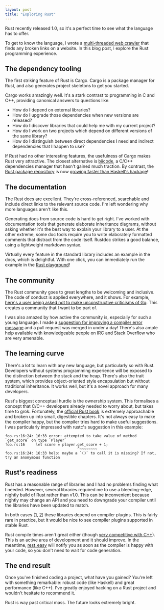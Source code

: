 ```yaml
--- 
layout: post
title: "Exploring Rust"
---
```


Rust recently released 1.0, so it's a perfect time to see what the
language has to offer.

To get to know the language, I wrote a
[multi-threaded web crawler](https://github.com/Wilfred/linkdoc) that
finds any broken links on a website. In this blog post, I explore the
Rust programming experience.

## The dependency tooling

The first striking feature of Rust is Cargo. Cargo is a package
manager for Rust, and also generates project skeletons to get you started.

Cargo works amazingly well. It's a stark contrast to programming in C
and C++, providing canonical answers to questions like:

* How do I depend on external libraries?
* How do I upgrade those dependencies when new versions are released?
* How do I discover libraries that could help me with my
current project?
* How do I work on two projects which depend on different versions of
the same library?
* How do I distinguish between direct dependencies I need and indirect
dependencies that I happen to use?

If Rust had no other interesting features, the usefulness of Cargo
makes Rust very attractive. The closest alternative is
[biicode](https://www.biicode.com/), a C/C++ dependencies manager that
hasn't gained much traction. By contrast,
the [Rust package repository](https://crates.io/) is now
[growing faster than Haskell's hackage](http://www.modulecounts.com/)!

## The documentation

The Rust docs are excellent. They're cross-referenced, searchable and
include direct links to the relevant source code. I'm left wondering
why more languages aren't like this.

Generating docs from source code is hard to get right. I've worked
with documentation tools that generate elaborate inheritance diagrams,
without asking whether it's the best way to explain your library to a
user. At the other extreme, some doc tools require you to write
elaborately formatted comments that distract from the code
itself. Rustdoc strikes a good balance, using a lightweight markdown
syntax.

Virtually every feature in the standard library includes an example in
the docs, which is delightful. With one click, you can immediately run
the example in the [Rust playground](https://play.rust-lang.org/)!

## The community

The Rust community goes to great lengths to be welcoming and
inclusive. The code of conduct is applied everywhere, and it
shows. For example,
[here's a user being asked not to make unconstructive criticisms of Go](http://article.gmane.org/gmane.comp.lang.rust.devel/4767/). This
creates a community that I want to be part of.

I was also amazed by how active the community is, especially for such
a young language. I made a
[suggestion for improving a compiler error message](https://github.com/rust-lang/rust/issues/25468)
and a pull request was merged in under a day! There's also ample help
available with knowledgeable people on IRC and Stack Overflow who are
very amenable.

## The learning curve

There's a lot to learn with any new language, but particularly so with
Rust. Developers without systems programming experience will be
exposed to the distinction between the stack and the heap. There's
also the trait system, which provides object-oriented style
encapsulation but without traditional inheritance. It works well, but
it's a novel approach for many developers.

Rust's biggest conceptual hurdle is the ownership system. This
formalises a concept that C/C++ developers already needed to worry
about, but takes time to grok. Fortunately, the
[official Rust book](https://doc.rust-lang.org/stable/book/) is
extremely approachable and broken up into small, digestible
chapters. It's not always easy to make the compiler happy, but the
compiler tries hard to make useful suggestions. I was particularly
impressed with rustc's suggestion in this example:

    foo.rs:16:24: 16:33 error: attempted to take value of method `get_score` on type `Player`
    foo.rs:16     let score = player.get_score + 1;
                                     ^~~~~~~~~
    foo.rs:16:24: 16:33 help: maybe a `()` to call it is missing? If not, try an anonymous function


## Rust's readiness

Rust has a reasonable range of libraries and I had no problems finding
what I needed. However, several libraries required me to use a
bleeding-edge, nightly build of Rust rather than v1.0. This can be
inconvenient because nightly may change an API and you need to
downgrade your compiler until the libraries have been updated to
match.

In both cases ([1](https://github.com/Manishearth/rust-clippy),
[2](https://github.com/servo/html5ever)) these libraries depend on
compiler plugins. This is fairly rare in practice, but it would be
nice to see compiler plugins supported in stable Rust.

Rust compile times aren't great either (though
[very competitive with C++](https://ruudvanasseldonk.com/2014/10/20/writing-a-path-tracer-in-rust-part-7-conclusion#performance)). This
is an active area of development and it should improve. In the
meantime, [rest_easy](https://github.com/cmr/rest_easy) will notify
you as soon as the compiler is happy with your code, so you don't need
to wait for code generation.

## The end result

Once you've finished coding a project, what have you gained? You're
left with something remarkable: robust code (like Haskell) and great
performance (like C++). I've greatly enjoyed hacking on a Rust project
and wouldn't hesitate to recommend it.

Rust is way past critical mass. The future looks extremely bright.
